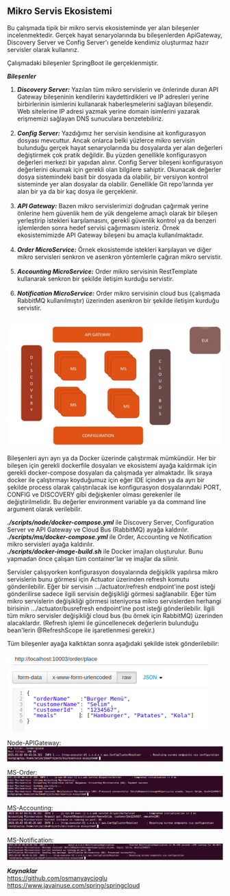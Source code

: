 
## Mikro Servis Ekosistemi ##

Bu çalışmada tipik bir mikro servis ekosisteminde yer alan bileşenler incelenmektedir.
Gerçek hayat senaryolarında bu bileşenlerden ApiGateway, Discovery Server ve Config Server'ı genelde kendimiz oluşturmaz hazır servisler olarak kullanırız.

Çalışmadaki bileşenler SpringBoot ile gerçeklenmiştir.

***Bileşenler***
1. ***Discovery Server:*** Yazılan tüm mikro servislerin ve önlerinde duran API Gateway bileşeninin kendilerini kaydettirdikleri ve IP adresleri yerine birbirlerinin isimlerini kullanarak haberleşmelerini sağlayan bileşendir. Web sitelerine IP adresi yazmak yerine domain isimlerini yazarak erişmemizi sağlayan DNS sunuculara benzetebiliriz. </br></br>
2. ***Config Server:*** Yazdığımız her servisin kendisine ait konfigurasyon dosyası mevcuttur. Ancak onlarca belki yüzlerce mikro servisin bulunduğu gerçek hayat senaryolarında bu dosyalarda yer alan değerleri değiştirmek çok pratik değildir. Bu yüzden genellikle konfigurasyon değerleri merkezi bir yapıdan alınır. Config Server bileşeni konfigurasyon değerlerini okumak için gerekli olan bilgilere sahiptir. Okunacak değerler dosya sistemindeki basit bir dosyada da olabilir, bir versiyon kontrol sisteminde yer alan dosyalar da olabilir. Genellikle Git repo'larında yer alan bir ya da bir kaç dosya ile gerçeklenir.</br></br>
3. ***API Gateway:*** Bazen mikro servislerimizi doğrudan çağırmak yerine önlerine hem güvenlik hem de yük dengeleme amaçlı olarak bir bileşen yerleştirip istekleri karşılamasını, gerekli güvenlik kontrol ya da benzeri işlemlerden sonra hedef servisi çağırmasını isteriz. Örnek ekosistemimizde API Gateway bileşeni bu amaçla kullanılmaktadır.</br></br>
4. ***Order MicroService:*** Örnek ekosistemde istekleri karşılayan ve diğer mikro servisleri senkron ve asenkron yöntemlerle çağıran mikro servistir. </br></br>
5. ***Accounting MicroService:*** Order mikro servisinin RestTemplate kullanarak senkron bir şekilde iletişim kurduğu servistir.</br></br>
6. ***Notification MicroService:*** Order mikro servisinin cloud bus (çalışmada RabbitMQ kullanılmıştır) üzerinden asenkron bir şekilde iletişim kurduğu servistir. </br></br>

![plot](./resources/ecosystem.jpg)


Bileşenleri ayrı ayrı ya da Docker üzerinde çalıştırmak mümkündür. Her bir bileşen için gerekli dockerfile dosyaları ve ekosistemi ayağa kaldırmak için gerekli docker-compose dosyaları da çalışmada yer almaktadır.
İlk sıraya docker ile çalıştırmayı koyduğumuz için eğer IDE içinden ya da ayrı bir şekilde process olarak çalıştırılacak ise konfigurasyon dosyalarındaki PORT, CONFIG ve DISCOVERY gibi değişkenler olması gerekenler ile değiştirilmelidir. 
Bu değerler environment variable ya da command line argument olarak verilebilir.</br>

***./scripts/node/docker-compose.yml*** ile Discovery Server, Configuration Server ve API Gateway ve Cloud Bus (RabbitMQ) ayağa kaldırılır.</br>
***./scripts/ms/docker-compose.yml*** ile Order, Accounting ve Notification mikro servisleri ayağa kaldırılır. </br>
***./scripts/docker-image-build.sh*** ile Docker imajları oluşturulur. Bunu yapmadan önce çalışan tüm container'lar ve imajlar da silinir.

Servisler çalışıyorken konfigurasyon dosyalarında değişiklik yapılırsa mikro servislerin bunu görmesi için Actuator üzerinden refresh komutu gönderilebilir.
Eğer bir servisin .../actuator/refresh endpoint'ine post isteği gönderilirse sadece ilgili servisin değişikliği görmesi sağlanabilir. Eğer tüm mikro servislerin değişikliği görmesi isteniyorsa mikro servislerden herhangi birisinin .../actuator/busrefresh endpoint'ine post isteği gönderilebilir. İlgili tüm mikro servisler değişikliği cloud bus (bu örnek için RabbitMQ) üzerinden alacaklardır. (Refresh işlemi ile güncellenecek değerlerin bulunduğu bean'lerin @RefreshScope ile işaretlenmesi gerekir.)

Tüm bileşenler ayağa kalktıktan sonra aşağıdaki şekilde istek gönderilebilir:

![plot](./resources/postman.png)

Node-APIGateway:
![plot](./resources/node-apigateway.png)

MS-Order:
![plot](./resources/ms-order.png)

MS-Accounting:
![plot](./resources/ms-accounting.png)

MS-Notification:
![plot](./resources/ms-notification.png)

***Kaynaklar*** </br>
https://github.com/osmanyaycioglu </br>
https://www.javainuse.com/spring/springcloud

